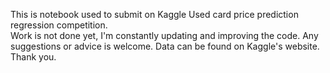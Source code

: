 This is notebook used to submit on Kaggle Used card price prediction regression competition.  
Work is not done yet, I'm constantly updating and improving the code.
Any suggestions or advice is welcome.
Data can be found on Kaggle's website.
Thank you.
